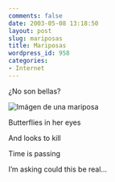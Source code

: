 ```yaml
---
comments: false
date: 2003-05-08 13:18:50
layout: post
slug: mariposas
title: Mariposas
wordpress_id: 958
categories:
- Internet
---
```


¿No son bellas?





![Imágen de una mariposa](/images/study/fly.png)





Butterflies in her eyes  




 And looks to kill  


 Time is passing  


 I’m asking could this be real…




 
